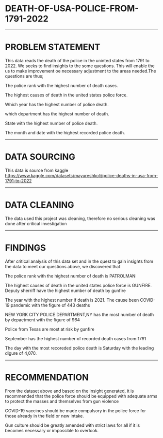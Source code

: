 # DEATH-OF-USA-POLICE-FROM-1791-2022

---------
# PROBLEM STATEMENT

This data reads the death of the police in the uninted states from 1791 to 2022. We seeks to find insights to the some questions. This will enable the us to make improvement oe necessary adjustment to the areas needed.The questions are thus;

The police rank with the highest number of death cases.

The highest causes of death in the united states police force.

Which year has the highest number of police death.

which department has the highest number of death.

State with the highest number of  police death.

The month and date with the highest recorded police death.

---------
# DATA SOURCING 

This data is source from kaggle
https://www.kaggle.com/datasets/mayureshkoli/police-deaths-in-usa-from-1791-to-2022

-------------

# DATA CLEANING

The data used this project was cleaning, therefore no serious cleaning was done after critical investigation

-------------

# FINDINGS

After critical analysis of this data set and in the quest to gain insights from the data to meet our questions above, we discovered that

The police rank with the highest number of death is PATROLMAN

The highest causes of death in the united states police force is GUNFIRE. Deputy sherriff have the highest number of death by gunfire

The year with the highest number if death is 2021. The cause been COVID-19 pandemic with the figure of 443 deaths

NEW YORK CITY POLICE DEPARTMENT,NY has the most number of death by depaetment with the figure of 964

Police from Texas are most at risk by gunfire

September has the highest number of recorded death cases from 1791

The day with the most recoreded police death is Saturday with the leading digure of 4,070.

-------

# RECOMMENDATION

From the dataset above and based on the insight generated, it is recommended that the police force should be equipped with adequate arms to protect the masses and themselves from gun violence

COVID-19 vaccines should be made compulsory in the police force for those already in the field or new intake.

Gun culture should be greatly amended with strict laws for all if it is becomes necessary or impossible to overlook.

